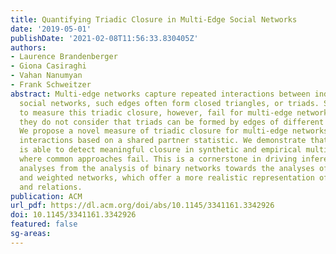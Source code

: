 ```yaml
---
title: Quantifying Triadic Closure in Multi-Edge Social Networks
date: '2019-05-01'
publishDate: '2021-02-08T11:56:33.830405Z'
authors:
- Laurence Brandenberger
- Giona Casiraghi
- Vahan Nanumyan
- Frank Schweitzer
abstract: Multi-edge networks capture repeated interactions between individuals. In
  social networks, such edges often form closed triangles, or triads. Standard approaches
  to measure this triadic closure, however, fail for multi-edge networks, because
  they do not consider that triads can be formed by edges of different multiplicity.
  We propose a novel measure of triadic closure for multi-edge networks of social
  interactions based on a shared partner statistic. We demonstrate that our operalization
  is able to detect meaningful closure in synthetic and empirical multi-edge networks,
  where common approaches fail. This is a cornerstone in driving inferential network
  analyses from the analysis of binary networks towards the analyses of multi-edge
  and weighted networks, which offer a more realistic representation of social interactions
  and relations.
publication: ACM
url_pdf: https://dl.acm.org/doi/abs/10.1145/3341161.3342926
doi: 10.1145/3341161.3342926
featured: false
sg-areas:
---
```

